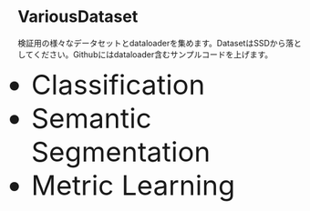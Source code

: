 # VariousDataset
検証用の様々なデータセットとdataloaderを集めます。DatasetはSSDから落としてください。Githubにはdataloader含むサンプルコードを上げます。
<p><font size="20">
<ul>
  <li>Classification</li>
  <li>Semantic Segmentation</li>
  <li>Metric Learning</li>
</ul>
 </font>
</p>
